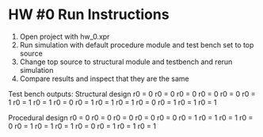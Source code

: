 # HW #0 Run Instructions
1) Open project with hw_0.xpr
2) Run simulation with default procedure module and test bench set to top source
3) Change top source to structural module and testbench and rerun simulation
4) Compare results and inspect that they are the same

Test bench outputs:
Structural design
r0 = 0
r0 = 0
r0 = 0
r0 = 0
r0 = 0
r0 = 1
r0 = 1
r0 = 1
r0 = 0
r0 = 1
r0 = 1
r0 = 1
r0 = 0
r0 = 1
r0 = 1
r0 = 1

Procedural design
r0 = 0
r0 = 0
r0 = 0
r0 = 0
r0 = 0
r0 = 1
r0 = 1
r0 = 1
r0 = 0
r0 = 1
r0 = 1
r0 = 1
r0 = 0
r0 = 1
r0 = 1
r0 = 1
